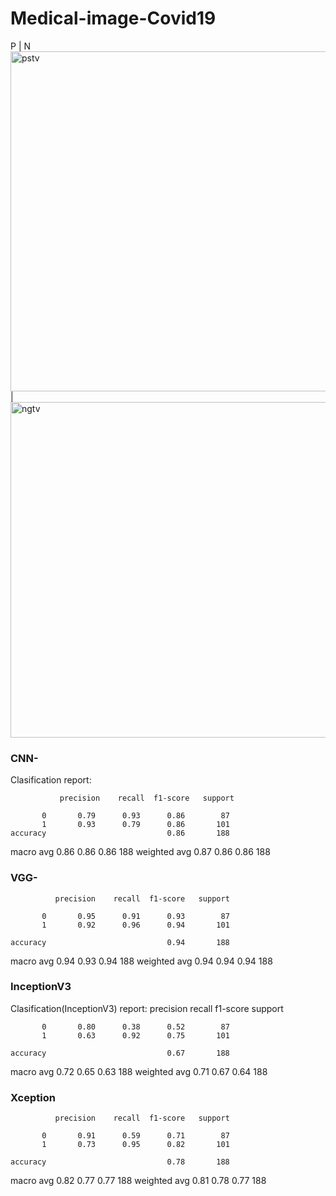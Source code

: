 # Medical-image-Covid19
P | N
<img width="544" alt="pstv" src="https://user-images.githubusercontent.com/55817519/157409471-78a09111-0ce5-4b48-adc8-cba1a0277b64.png"> | <img width="537" alt="ngtv" src="https://user-images.githubusercontent.com/55817519/157409483-6aa69167-d8e2-464d-a12a-c726038f46fb.png">




### CNN-


Clasification report:

               precision    recall  f1-score   support

           0       0.79      0.93      0.86        87
           1       0.93      0.79      0.86       101
    accuracy                           0.86       188
   macro avg       0.86      0.86      0.86       188
weighted avg       0.87      0.86      0.86       188



### VGG-

              precision    recall  f1-score   support

           0       0.95      0.91      0.93        87
           1       0.92      0.96      0.94       101

    accuracy                           0.94       188
   macro avg       0.94      0.93      0.94       188
weighted avg       0.94      0.94      0.94       188





### InceptionV3

Clasification(InceptionV3) report:
               precision    recall  f1-score   support

           0       0.80      0.38      0.52        87
           1       0.63      0.92      0.75       101

    accuracy                           0.67       188
   macro avg       0.72      0.65      0.63       188
weighted avg       0.71      0.67      0.64       188



### Xception

              precision    recall  f1-score   support

           0       0.91      0.59      0.71        87
           1       0.73      0.95      0.82       101

    accuracy                           0.78       188
   macro avg       0.82      0.77      0.77       188
weighted avg       0.81      0.78      0.77       188


